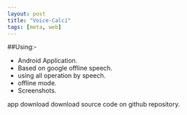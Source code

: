 ```yaml
---
layout: post
title: "Voice-Calci"
tags: [meta, web]
---
```

##Using:- 
- Android Application.
- Based on google offline speech.
- using all operation by speech.
- offline mode.
- Screenshots.

app download 
download source code on github repository.